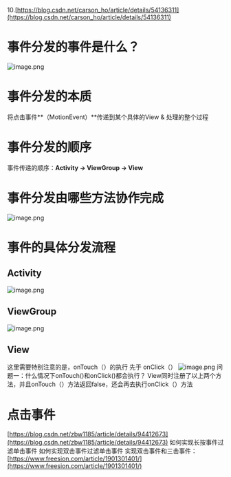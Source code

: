 10.[https://blog.csdn.net/carson_ho/article/details/54136311](https://blog.csdn.net/carson_ho/article/details/54136311)
# 事件分发的事件是什么？
![image.png](/images/c03e895f5e951802760e793500b58559.png)
# 事件分发的本质
将点击事件**（MotionEvent）**传递到某个具体的View & 处理的整个过程
# 事件分发的顺序
事件传递的顺序：**Activity -> ViewGroup -> View**

# 事件分发由哪些方法协作完成
![image.png](/images/a7e607b6b0cf86a8e1f865b6f0d44a20.png)
# 事件的具体分发流程
## Activity
![image.png](/images/161af245031d534fcdee6a810d5dcfab.png)
## ViewGroup
![image.png](/images/5dd139fd67b87e1f9af53e88f83a8762.png)

## View
这里需要特别注意的是，onTouch（）的执行 先于 onClick（）
![image.png](/images/1067a92649efe42afae26b140f62416b.png)
问题一：什么情况下onTouch()和onClick()都会执行？
View同时注册了以上两个方法，并且onTouch（）方法返回false，还会再去执行onClick（）方法

# 点击事件
[https://blog.csdn.net/zbw1185/article/details/94412673](https://blog.csdn.net/zbw1185/article/details/94412673)
如何实现长按事件过滤单击事件
如何实现双击事件过滤单击事件
实现双击事件和三击事件：[https://www.freesion.com/article/1901301401/](https://www.freesion.com/article/1901301401/)
